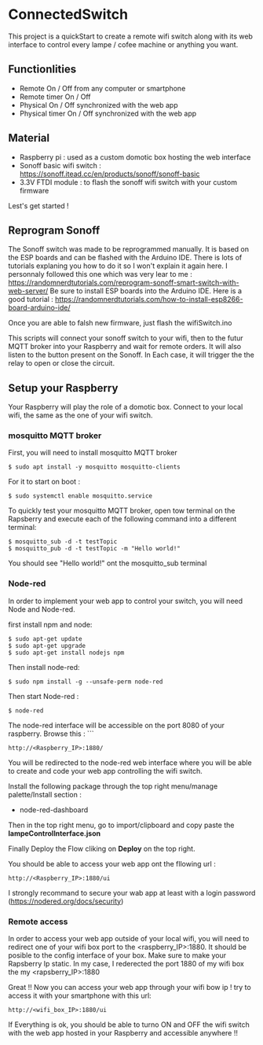 # ConnectedSwitch

This project is a quickStart to create a remote wifi switch along with its web interface to control every lampe / cofee machine or anything you want.

## Functionlities

* Remote On / Off from any computer or smartphone
* Remote timer On / Off
* Physical On / Off synchronized with the web app
* Physical timer On / Off synchronized with the web app

## Material

* Raspberry pi :  used as a custom domotic box hosting the web interface
* Sonoff basic wifi switch :  https://sonoff.itead.cc/en/products/sonoff/sonoff-basic
* 3.3V FTDI module : to flash the sonoff wifi switch with your custom firmware

Lest's get started !

## Reprogram Sonoff

The Sonoff switch was made to be reprogrammed manually. It is based on the ESP boards and can be flashed with the Arduino IDE. There is lots of tutorials explaning you how to do it so I won't explain it again here.
I personnaly followed this one which was very lear to me : https://randomnerdtutorials.com/reprogram-sonoff-smart-switch-with-web-server/
Be sure to install ESP boards into the Arduino IDE. Here is a good tutorial : https://randomnerdtutorials.com/how-to-install-esp8266-board-arduino-ide/

Once you are able to falsh new firmware, just flash the wifiSwitch.ino

This scripts will connect your sonoff switch to your wifi, then to the futur MQTT broker into your Raspberry and wait for remote orders. It will also listen to the button present on the Sonoff. In Each case, it will trigger the the relay to open or close the circuit.

## Setup your Raspberry

Your Raspberry will play the role of a domotic box. Connect to your local wifi, the same as the one of your wifi switch.


### mosquitto MQTT broker

First, you will need to install mosquitto MQTT broker
```
$ sudo apt install -y mosquitto mosquitto-clients
```
For it to start on boot :
```
$ sudo systemctl enable mosquitto.service
```
To quickly test your mosquitto MQTT broker, open tow terminal on the Rapsberry and execute each of the following command into a different terminal:
```
$ mosquitto_sub -d -t testTopic
$ mosquitto_pub -d -t testTopic -m "Hello world!"
```

You should see "Hello world!" ont the mosquitto_sub terminal


### Node-red

In order to implement your web app to control your switch, you will need Node and Node-red.

first install npm and node:
```
$ sudo apt-get update
$ sudo apt-get upgrade
$ sudo apt-get install nodejs npm
```

Then install node-red:
```
$ sudo npm install -g --unsafe-perm node-red
```

Then start Node-red :
```
$ node-red
```

The node-red interface will be accessible on the port 8080 of your raspberry. Browse this : ```
```
http://<Raspberry_IP>:1880/
```
You will be redirected to the node-red web interface where you will be able to create and code your web app controlling the wifi switch.

Install the following package through the top right menu/manage palette/Install section :
 - node-red-dashboard 

Then in the top right menu, go to import/clipboard and copy paste the **lampeControlInterface.json**

Finally Deploy the Flow cliking on **Deploy** on the top right.

You should be able to access your web app ont the fllowing url :
```
http://<Raspberry_IP>:1880/ui
```

I strongly recommand to secure your wab app at least with a login password (https://nodered.org/docs/security)


### Remote access

In order to access your web app outside of your local wifi, you will need to redirect one of your wifi box port to the <raspberry_IP>:1880. It should be posible to the config interface of your box.
Make sure to make your Rapsberry Ip static.
In my case, I rederected the port 1880 of my wifi box the my <rapsberry_IP>:1880

Great !! Now you can access your web app through your wifi bow ip !
try to access it with your smartphone with this url:
```
http://<wifi_box_IP>:1880/ui
```



If Everything is ok, you should be able to turno ON and OFF the wifi switch with the web app hosted in your Raspberry and accessible anywhere !!
